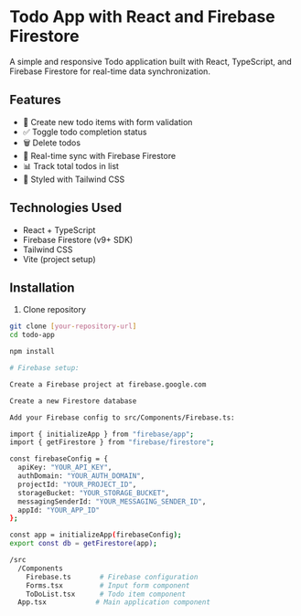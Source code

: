 # Todo App with React and Firebase Firestore

A simple and responsive Todo application built with React, TypeScript, and Firebase Firestore for real-time data synchronization.

## Features
- 📝 Create new todo items with form validation
- ✅ Toggle todo completion status
- 🗑️ Delete todos
- 📲 Real-time sync with Firebase Firestore
- 📊 Track total todos in list
- 🎨 Styled with Tailwind CSS

## Technologies Used
- React + TypeScript
- Firebase Firestore (v9+ SDK)
- Tailwind CSS
- Vite (project setup)

## Installation
1. Clone repository
```bash
git clone [your-repository-url]
cd todo-app

npm install

# Firebase setup:

Create a Firebase project at firebase.google.com

Create a new Firestore database

Add your Firebase config to src/Components/Firebase.ts:

import { initializeApp } from "firebase/app";
import { getFirestore } from "firebase/firestore";

const firebaseConfig = {
  apiKey: "YOUR_API_KEY",
  authDomain: "YOUR_AUTH_DOMAIN",
  projectId: "YOUR_PROJECT_ID",
  storageBucket: "YOUR_STORAGE_BUCKET",
  messagingSenderId: "YOUR_MESSAGING_SENDER_ID",
  appId: "YOUR_APP_ID"
};

const app = initializeApp(firebaseConfig);
export const db = getFirestore(app);

/src
  /Components
    Firebase.ts       # Firebase configuration
    Forms.tsx         # Input form component
    ToDoList.tsx      # Todo item component
  App.tsx            # Main application component